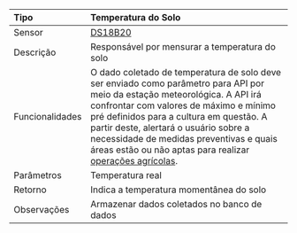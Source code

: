 | Tipo | Temperatura do Solo |
| :--- | :--- |
| Sensor | [DS18B20](/ds18b20.md) |
| Descrição | Responsável por mensurar a temperatura do solo |
| Funcionalidades | O dado coletado de temperatura de solo deve ser enviado como parâmetro para API por meio da estação meteorológica. A API irá confrontar com valores de máximo e mínimo pré definidos para a cultura em questão. A partir deste, alertará o usuário sobre a necessidade de medidas preventivas e quais áreas estão ou não aptas para realizar [operações agrícolas](/operacoes-agricolas.md). |
| Parâmetros | Temperatura real |
| Retorno | Indica a temperatura momentânea do solo |
| Observações | Armazenar dados coletados no banco de dados |



